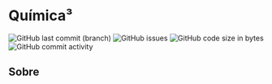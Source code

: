 # Química³ 

![GitHub last commit (branch)](https://img.shields.io/github/last-commit/AndreLuizdeLima/quimicaaocubo/main)
![GitHub issues](https://img.shields.io/github/issues/AndreLuizdeLima/quimicaaocubo)
![GitHub code size in bytes](https://img.shields.io/github/languages/code-size/AndreLuizdeLima/quimicaaocubo)
![GitHub commit activity](https://img.shields.io/github/commit-activity/t/AndreLuizdeLima/quimicaaocubo?color=FF6347)

## Sobre
